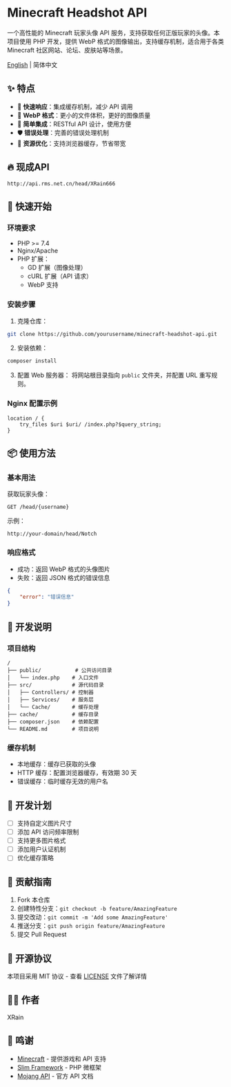 # Minecraft Headshot API

一个高性能的 Minecraft 玩家头像 API 服务，支持获取任何正版玩家的头像。本项目使用 PHP 开发，提供 WebP 格式的图像输出，支持缓存机制，适合用于各类 Minecraft 社区网站、论坛、皮肤站等场景。

[English](README_EN.md) | 简体中文

## ✨ 特点

- 🚀 **快速响应**：集成缓存机制，减少 API 调用
- 🎨 **WebP 格式**：更小的文件体积，更好的图像质量
- 🔧 **简单集成**：RESTful API 设计，使用方便
- 🛡️ **错误处理**：完善的错误处理机制
- 💾 **资源优化**：支持浏览器缓存，节省带宽

## 🔥 现成API

`http://api.rms.net.cn/head/XRain666`

## 🚀 快速开始

### 环境要求

- PHP >= 7.4
- Nginx/Apache
- PHP 扩展：
  - GD 扩展（图像处理）
  - cURL 扩展（API 请求）
  - WebP 支持

### 安装步骤

1. 克隆仓库：
```bash
git clone https://github.com/yourusername/minecraft-headshot-api.git
```

2. 安装依赖：
```bash
composer install
```

3. 配置 Web 服务器：
将网站根目录指向 `public` 文件夹，并配置 URL 重写规则。

### Nginx 配置示例

```nginx
location / {
    try_files $uri $uri/ /index.php?$query_string;
}
```

## 📦 使用方法

### 基本用法

获取玩家头像：
```
GET /head/{username}
```

示例：
```
http://your-domain/head/Notch
```

### 响应格式

- 成功：返回 WebP 格式的头像图片
- 失败：返回 JSON 格式的错误信息
```json
{
    "error": "错误信息"
}
```

## 🔨 开发说明

### 项目结构

```
/
├── public/           # 公共访问目录
│   └── index.php    # 入口文件
├── src/             # 源代码目录
│   ├── Controllers/ # 控制器
│   ├── Services/    # 服务层
│   └── Cache/       # 缓存处理
├── cache/           # 缓存目录
├── composer.json    # 依赖配置
└── README.md        # 项目说明
```

### 缓存机制

- 本地缓存：缓存已获取的头像
- HTTP 缓存：配置浏览器缓存，有效期 30 天
- 错误缓存：临时缓存无效的用户名

## 📝 开发计划

- [ ] 支持自定义图片尺寸
- [ ] 添加 API 访问频率限制
- [ ] 支持更多图片格式
- [ ] 添加用户认证机制
- [ ] 优化缓存策略

## 🤝 贡献指南

1. Fork 本仓库
2. 创建特性分支：`git checkout -b feature/AmazingFeature`
3. 提交改动：`git commit -m 'Add some AmazingFeature'`
4. 推送分支：`git push origin feature/AmazingFeature`
5. 提交 Pull Request

## 📄 开源协议

本项目采用 MIT 协议 - 查看 [LICENSE](LICENSE) 文件了解详情

## 👨‍💻 作者

XRain

## 🙏 鸣谢

- [Minecraft](https://www.minecraft.net/) - 提供游戏和 API 支持
- [Slim Framework](https://www.slimframework.com/) - PHP 微框架
- [Mojang API](https://wiki.vg/Mojang_API) - 官方 API 文档 